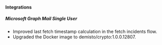 
#### Integrations
##### Microsoft Graph Mail Single User
- Improved last fetch timestamp calculation in the fetch incidents flow.
- Upgraded the Docker image to demisto/crypto:1.0.0.12807.